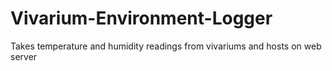 # Vivarium-Environment-Logger
Takes temperature and humidity readings from vivariums and hosts on web server
